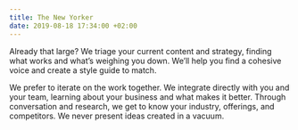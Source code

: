 ```yaml
---
title: The New Yorker
date: 2019-08-18 17:34:00 +02:00
---
```


Already that large? We triage your current content and strategy, finding what works and what’s weighing you down. We’ll help you find a cohesive voice and create a style guide to match.

We prefer to iterate on the work together. We integrate directly with you and your team, learning about your business and what makes it better. Through conversation and research, we get to know your industry, offerings, and competitors. We never present ideas created in a vacuum.